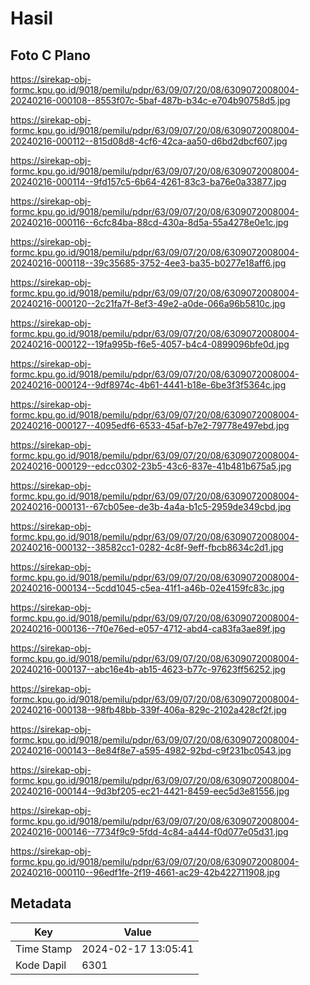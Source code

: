 # Hasil

## Foto C Plano

https://sirekap-obj-formc.kpu.go.id/9018/pemilu/pdpr/63/09/07/20/08/6309072008004-20240216-000108--8553f07c-5baf-487b-b34c-e704b90758d5.jpg

https://sirekap-obj-formc.kpu.go.id/9018/pemilu/pdpr/63/09/07/20/08/6309072008004-20240216-000112--815d08d8-4cf6-42ca-aa50-d6bd2dbcf607.jpg

https://sirekap-obj-formc.kpu.go.id/9018/pemilu/pdpr/63/09/07/20/08/6309072008004-20240216-000114--9fd157c5-6b64-4261-83c3-ba76e0a33877.jpg

https://sirekap-obj-formc.kpu.go.id/9018/pemilu/pdpr/63/09/07/20/08/6309072008004-20240216-000116--6cfc84ba-88cd-430a-8d5a-55a4278e0e1c.jpg

https://sirekap-obj-formc.kpu.go.id/9018/pemilu/pdpr/63/09/07/20/08/6309072008004-20240216-000118--39c35685-3752-4ee3-ba35-b0277e18aff6.jpg

https://sirekap-obj-formc.kpu.go.id/9018/pemilu/pdpr/63/09/07/20/08/6309072008004-20240216-000120--2c21fa7f-8ef3-49e2-a0de-066a96b5810c.jpg

https://sirekap-obj-formc.kpu.go.id/9018/pemilu/pdpr/63/09/07/20/08/6309072008004-20240216-000122--19fa995b-f6e5-4057-b4c4-0899096bfe0d.jpg

https://sirekap-obj-formc.kpu.go.id/9018/pemilu/pdpr/63/09/07/20/08/6309072008004-20240216-000124--9df8974c-4b61-4441-b18e-6be3f3f5364c.jpg

https://sirekap-obj-formc.kpu.go.id/9018/pemilu/pdpr/63/09/07/20/08/6309072008004-20240216-000127--4095edf6-6533-45af-b7e2-79778e497ebd.jpg

https://sirekap-obj-formc.kpu.go.id/9018/pemilu/pdpr/63/09/07/20/08/6309072008004-20240216-000129--edcc0302-23b5-43c6-837e-41b481b675a5.jpg

https://sirekap-obj-formc.kpu.go.id/9018/pemilu/pdpr/63/09/07/20/08/6309072008004-20240216-000131--67cb05ee-de3b-4a4a-b1c5-2959de349cbd.jpg

https://sirekap-obj-formc.kpu.go.id/9018/pemilu/pdpr/63/09/07/20/08/6309072008004-20240216-000132--38582cc1-0282-4c8f-9eff-fbcb8634c2d1.jpg

https://sirekap-obj-formc.kpu.go.id/9018/pemilu/pdpr/63/09/07/20/08/6309072008004-20240216-000134--5cdd1045-c5ea-41f1-a46b-02e4159fc83c.jpg

https://sirekap-obj-formc.kpu.go.id/9018/pemilu/pdpr/63/09/07/20/08/6309072008004-20240216-000136--7f0e76ed-e057-4712-abd4-ca83fa3ae89f.jpg

https://sirekap-obj-formc.kpu.go.id/9018/pemilu/pdpr/63/09/07/20/08/6309072008004-20240216-000137--abc16e4b-ab15-4623-b77c-97623ff56252.jpg

https://sirekap-obj-formc.kpu.go.id/9018/pemilu/pdpr/63/09/07/20/08/6309072008004-20240216-000138--98fb48bb-339f-406a-829c-2102a428cf2f.jpg

https://sirekap-obj-formc.kpu.go.id/9018/pemilu/pdpr/63/09/07/20/08/6309072008004-20240216-000143--8e84f8e7-a595-4982-92bd-c9f231bc0543.jpg

https://sirekap-obj-formc.kpu.go.id/9018/pemilu/pdpr/63/09/07/20/08/6309072008004-20240216-000144--9d3bf205-ec21-4421-8459-eec5d3e81556.jpg

https://sirekap-obj-formc.kpu.go.id/9018/pemilu/pdpr/63/09/07/20/08/6309072008004-20240216-000146--7734f9c9-5fdd-4c84-a444-f0d077e05d31.jpg

https://sirekap-obj-formc.kpu.go.id/9018/pemilu/pdpr/63/09/07/20/08/6309072008004-20240216-000110--96edf1fe-2f19-4661-ac29-42b422711908.jpg


## Metadata

| Key        | Value               |
| ---------- | ------------------- |
| Time Stamp | 2024-02-17 13:05:41 |
| Kode Dapil | 6301                |



